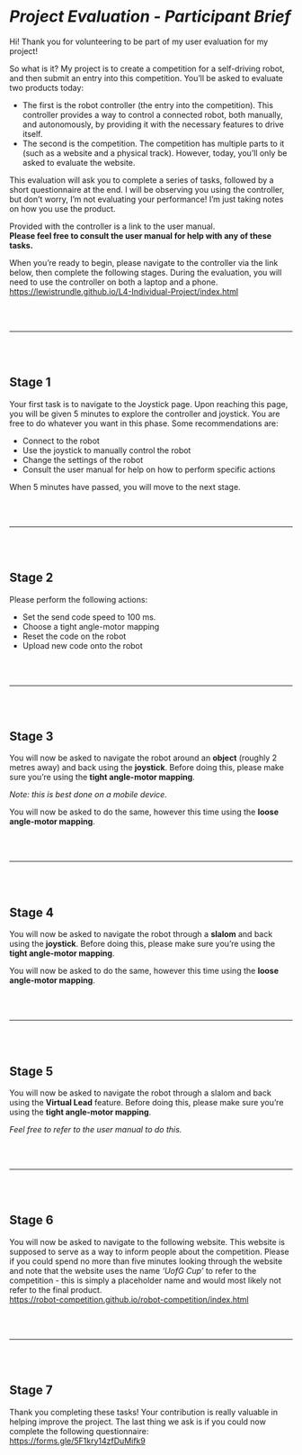 # _Project Evaluation - Participant Brief_

Hi! Thank you for volunteering to be part of my user evaluation for my project!

So what is it? My project is to create a competition for a self-driving robot, and then submit an entry into this competition. You’ll be asked to evaluate two products today:
* The first is the robot controller (the entry into the competition). This controller provides a way to control a connected robot, both manually, and autonomously, by providing it with the necessary features to drive itself.
* The second is the competition. The competition has multiple parts to it (such as a website and a physical track). However, today, you’ll only be asked to evaluate the website.

This evaluation will ask you to complete a series of tasks, followed by a short questionnaire at the end. I will be observing you using the controller, but don’t worry, I’m not evaluating your performance! I’m just taking notes on how you use the product.

Provided with the controller is a link to the user manual. <br>
__Please feel free to consult the user manual for help with any of these tasks.__

When you’re ready to begin, please navigate to the controller via the link below, then complete the following stages. During the evaluation, you will need to use the controller on both a laptop and a phone. <br>
https://lewistrundle.github.io/L4-Individual-Project/index.html

<br>
<br>

---
<br>
<br>

## Stage 1
Your first task is to navigate to the Joystick page. Upon reaching this page, you will be given 5 minutes to explore the controller and joystick. You are free to do whatever you want in this phase. Some recommendations are:
* Connect to the robot
* Use the joystick to manually control the robot
* Change the settings of the robot
* Consult the user manual for help on how to perform specific actions

When 5 minutes have passed, you will move to the next stage.

<br>
<br>

---
<br>
<br>

## Stage 2
Please perform the following actions:
* Set the send code speed to 100 ms.
* Choose a tight angle-motor mapping
* Reset the code on the robot
* Upload new code onto the robot

<br>
<br>

---
<br>
<br>

## Stage 3
You will now be asked to navigate the robot around an __object__ (roughly 2 metres away) and back using the __joystick__. Before doing this, please make sure you’re using the __tight angle-motor mapping__.

*Note: this is best done on a mobile device.*

You will now be asked to do the same, however this time using the __loose angle-motor mapping__.

<br>
<br>

---
<br>
<br>

## Stage 4
You will now be asked to navigate the robot through a __slalom__ and back using the __joystick__. Before doing this, please make sure you’re using the __tight angle-motor mapping__.

You will now be asked to do the same, however this time using the __loose angle-motor mapping__.

<br>
<br>

---
<br>
<br>

## Stage 5
You will now be asked to navigate the robot through a slalom and back using the __Virtual Lead__ feature. Before doing this, please make sure you’re using the __tight angle-motor mapping__.

_Feel free to refer to the user manual to do this._

<br>
<br>

---
<br>
<br>

## Stage 6
You will now be asked to navigate to the following website. This website is supposed to serve as a way to inform people about the competition. Please if you could spend no more than five minutes looking through the website and note that the website uses the name _‘UofG Cup’_ to refer to the competition - this is simply a placeholder name and would most likely not refer to the final product. <br>
https://robot-competition.github.io/robot-competition/index.html

<br>
<br>

---
<br>
<br>

## Stage 7
Thank you completing these tasks! Your contribution is really valuable in helping improve the project. The last thing we ask is if you could now complete the following questionnaire: <br>
https://forms.gle/5F1kry14zfDuMifk9